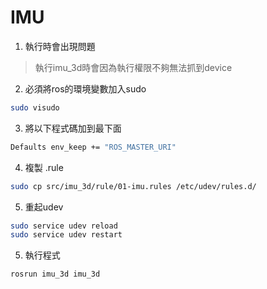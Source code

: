 # IMU 
1. 執行時會出現問題
> 執行imu_3d時會因為執行權限不夠無法抓到device

2. 必須將ros的環境變數加入sudo
```bash
sudo visudo
```

3. 將以下程式碼加到最下面

```bash
Defaults env_keep += "ROS_MASTER_URI"
```

4. 複製 .rule

```bash
sudo cp src/imu_3d/rule/01-imu.rules /etc/udev/rules.d/ 
```

5. 重起udev
```bash
sudo service udev reload
sudo service udev restart
```

5. 執行程式

```bash
rosrun imu_3d imu_3d
```

